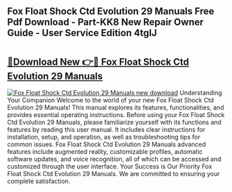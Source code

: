 ## Fox Float Shock Ctd Evolution 29 Manuals Free Pdf Download - Part-KK8 New Repair Owner Guide - User Service Edition 4tgIJ

# <h2><a href="http://bc70768.oget.top/?id=Fox+Float+Shock+Ctd+Evolution+29+Manuals">🔗Download New 👉🔴 Fox Float Shock Ctd Evolution 29 Manuals</a></h2>

[![Fox Float Shock Ctd Evolution 29 Manuals new download](https://i.imgur.com/5g1atiW.png)](http://bc70768.oget.top/?id=Fox+Float+Shock+Ctd+Evolution+29+Manuals)
Understanding Your Companion Welcome to the world of your new Fox Float Shock Ctd Evolution 29 Manuals! This manual explores its features, functionalities, and provides essential operating instructions. Before using your Fox Float Shock Ctd Evolution 29 Manuals, please familiarize yourself with its functions and features by reading this user manual. It includes clear instructions for installation, setup, and operation, as well as troubleshooting tips for common issues. Fox Float Shock Ctd Evolution 29 Manuals advanced features include augmented reality, customizable profiles, automatic software updates, and voice recognition, all of which can be accessed and customized through the user interface. Your Success is Our Priority Fox Float Shock Ctd Evolution 29 Manuals. We are committed to ensuring your complete satisfaction.
